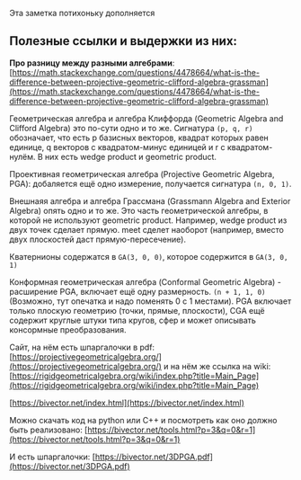Эта заметка потихоньку дополняется

## Полезные ссылки и выдержки из них:

**Про разницу между разными алгебрами**: [https://math.stackexchange.com/questions/4478664/what-is-the-difference-between-projective-geometric-clifford-algebra-grassman](https://math.stackexchange.com/questions/4478664/what-is-the-difference-between-projective-geometric-clifford-algebra-grassman)

Геометрическая алгебра и алгебра Клиффорда (Geometric Algebra and Clifford Algebra) это по-сути одно и то же. Сигнатура `(p, q, r)` обозначает, что есть p базисных векторов, квадрат которых равен единице, q векторов с квадратом-минус единицей и r с квадратом-нулём.
В них есть wedge product и geometric product.

Проективная геометрическая алгебра (Projective Geometric Algebra, PGA): добаляется ещё одно измерение, получается сигнатура `(n, 0, 1)`.

Внешнаяя алгебра и алгебра Грассмана (Grassmann Algebra and Exterior Algebra) опять одно и то же. Это часть геометрической алгебры, в которой не используют geometric product.
Например, wedge product из двух точек сделает прямую.
meet сделет наоборот (например, вместо двух плоскостей даст прямую-пересечение).

Кватернионы содержатся в `GA(3, 0, 0)`, которое содержится в `GA(3, 0, 1)`

Конформная геометрическая алгебра (Conformal Geometric Algebra) - расширение PGA, включает ещё одну размерность. `(n + 1, 1, 0)` (Возможно, тут опечатка и надо поменять 0 с 1 местами). PGA включает только плоскую геометрию (точки, прямые, плоскости), CGA ещё содержит круглые штуки типа кругов, сфер и может описывать консормные преобразования.

Cайт, на нём есть шпаргалочки в pdf: [https://projectivegeometricalgebra.org/](https://projectivegeometricalgebra.org/)
и на нём же ссылка на wiki: [https://rigidgeometricalgebra.org/wiki/index.php?title=Main_Page](https://rigidgeometricalgebra.org/wiki/index.php?title=Main_Page)

[https://bivector.net/index.html](https://bivector.net/index.html)

Можно скачать код на python или С++ и посмотреть как оно должно быть реализовано: [https://bivector.net/tools.html?p=3&q=0&r=1](https://bivector.net/tools.html?p=3&q=0&r=1)

И есть шпаргалочки: [https://bivector.net/3DPGA.pdf](https://bivector.net/3DPGA.pdf)



